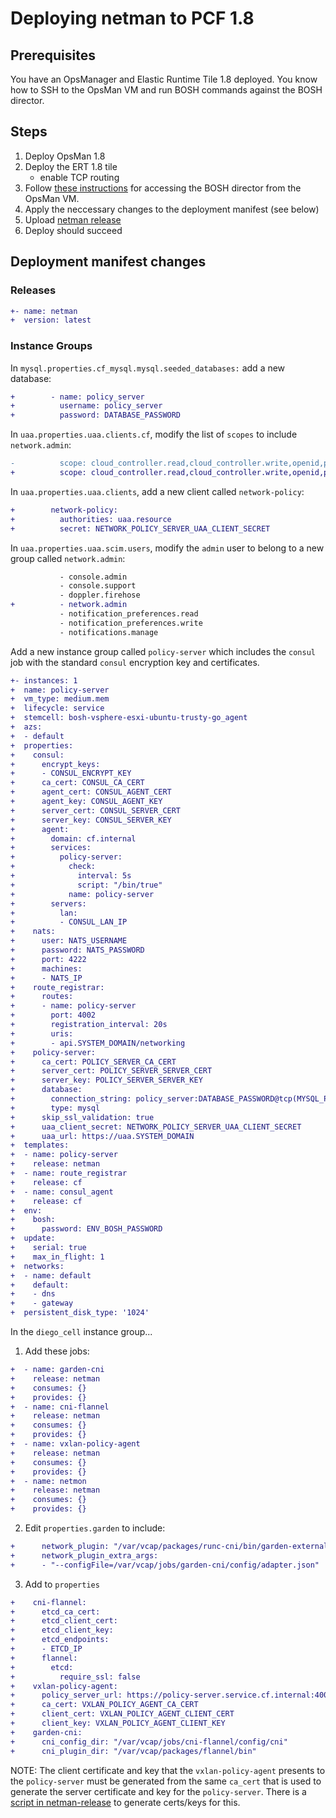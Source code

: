 # Deploying netman to PCF 1.8

## Prerequisites
You have an OpsManager and Elastic Runtime Tile 1.8 deployed.  You know how
to SSH to the OpsMan VM and run BOSH commands against the BOSH director.

## Steps
1. Deploy OpsMan 1.8
2. Deploy the ERT 1.8 tile
   - enable TCP routing
3. Follow [these instructions](https://docs.pivotal.io/pivotalcf/1-7/customizing/trouble-advanced.html) for accessing the BOSH director from the OpsMan VM.
4. Apply the neccessary changes to the deployment manifest (see below)
5. Upload [netman release](http://bosh.io/releases/github.com/cloudfoundry-incubator/netman-release?all=1)
6. Deploy should succeed

## Deployment manifest changes

### Releases
```diff
+- name: netman
+  version: latest
```

### Instance Groups
In `mysql.properties.cf_mysql.mysql.seeded_databases:` add a new database:
```diff
+        - name: policy_server
+          username: policy_server
+          password: DATABASE_PASSWORD
```

In `uaa.properties.uaa.clients.cf`, modify the list of `scopes` to include `network.admin`:
```diff
-          scope: cloud_controller.read,cloud_controller.write,openid,password.write,cloud_controller.admin,scim.read,scim.write,doppler.firehose,uaa.user,routing.router_groups.read,routing.router_groups.write
+          scope: cloud_controller.read,cloud_controller.write,openid,password.write,cloud_controller.admin,scim.read,scim.write,doppler.firehose,uaa.user,routing.router_groups.read,routing.router_groups.write,network.admin
```

In `uaa.properties.uaa.clients`, add a new client called `network-policy`:
```diff
+        network-policy:
+          authorities: uaa.resource
+          secret: NETWORK_POLICY_SERVER_UAA_CLIENT_SECRET
```


In `uaa.properties.uaa.scim.users`, modify the `admin` user to belong to a new group called `network.admin`:
```diff
           - console.admin
           - console.support
           - doppler.firehose
+          - network.admin
           - notification_preferences.read
           - notification_preferences.write
           - notifications.manage
```

Add a new instance group called `policy-server` which includes the `consul` job with the standard `consul` encryption key and certificates.

```diff
+- instances: 1
+  name: policy-server
+  vm_type: medium.mem
+  lifecycle: service
+  stemcell: bosh-vsphere-esxi-ubuntu-trusty-go_agent
+  azs:
+  - default
+  properties:
+    consul:
+      encrypt_keys:
+      - CONSUL_ENCRYPT_KEY
+      ca_cert: CONSUL_CA_CERT
+      agent_cert: CONSUL_AGENT_CERT
+      agent_key: CONSUL_AGENT_KEY
+      server_cert: CONSUL_SERVER_CERT
+      server_key: CONSUL_SERVER_KEY
+      agent:
+        domain: cf.internal
+        services:
+          policy-server:
+            check:
+              interval: 5s
+              script: "/bin/true"
+            name: policy-server
+        servers:
+          lan:
+          - CONSUL_LAN_IP
+    nats:
+      user: NATS_USERNAME
+      password: NATS_PASSWORD
+      port: 4222
+      machines:
+      - NATS_IP
+    route_registrar:
+      routes:
+      - name: policy-server
+        port: 4002
+        registration_interval: 20s
+        uris:
+        - api.SYSTEM_DOMAIN/networking
+    policy-server:
+      ca_cert: POLICY_SERVER_CA_CERT
+      server_cert: POLICY_SERVER_SERVER_CERT
+      server_key: POLICY_SERVER_SERVER_KEY
+      database:
+        connection_string: policy_server:DATABASE_PASSWORD@tcp(MYSQL_PROXY_IP:3306)/policy_server
+        type: mysql
+      skip_ssl_validation: true
+      uaa_client_secret: NETWORK_POLICY_SERVER_UAA_CLIENT_SECRET
+      uaa_url: https://uaa.SYSTEM_DOMAIN
+  templates:
+  - name: policy-server
+    release: netman
+  - name: route_registrar
+    release: cf
+  - name: consul_agent
+    release: cf
+  env:
+    bosh:
+      password: ENV_BOSH_PASSWORD
+  update:
+    serial: true
+    max_in_flight: 1
+  networks:
+  - name: default
+    default:
+    - dns
+    - gateway
+  persistent_disk_type: '1024'
```

In the `diego_cell` instance group...

1. Add these jobs:

  ```diff
  +  - name: garden-cni
  +    release: netman
  +    consumes: {}
  +    provides: {}
  +  - name: cni-flannel
  +    release: netman
  +    consumes: {}
  +    provides: {}
  +  - name: vxlan-policy-agent
  +    release: netman
  +    consumes: {}
  +    provides: {}
  +  - name: netmon
  +    release: netman
  +    consumes: {}
  +    provides: {}
  ```

2. Edit `properties.garden` to include:

  ```diff
  +      network_plugin: "/var/vcap/packages/runc-cni/bin/garden-external-networker"
  +      network_plugin_extra_args:
  +      - "--configFile=/var/vcap/jobs/garden-cni/config/adapter.json"
  ```

3. Add to `properties`
  ```diff
  +    cni-flannel:
  +      etcd_ca_cert:
  +      etcd_client_cert:
  +      etcd_client_key:
  +      etcd_endpoints:
  +      - ETCD_IP
  +      flannel:
  +        etcd:
  +          require_ssl: false
  +    vxlan-policy-agent:
  +      policy_server_url: https://policy-server.service.cf.internal:4003
  +      ca_cert: VXLAN_POLICY_AGENT_CA_CERT
  +      client_cert: VXLAN_POLICY_AGENT_CLIENT_CERT
  +      client_key: VXLAN_POLICY_AGENT_CLIENT_KEY
  +    garden-cni:
  +      cni_config_dir: "/var/vcap/jobs/cni-flannel/config/cni"
  +      cni_plugin_dir: "/var/vcap/packages/flannel/bin"
  ```

  NOTE: The client certificate and key that the `vxlan-policy-agent` presents to the `policy-server` must be generated from the same `ca_cert` that is used to generate the server certificate and key for the `policy-server`.
  There is a [script in netman-release](https://github.com/cloudfoundry-incubator/netman-release/blob/develop/scripts/generate-certs) to generate certs/keys for this.

